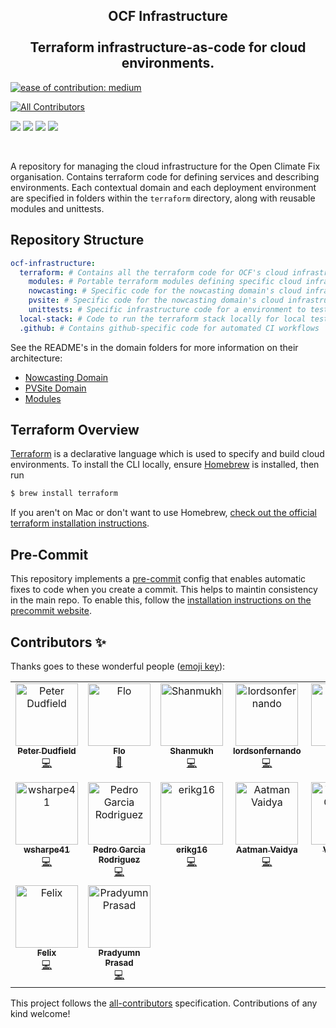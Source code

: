 <h2 align="center">
OCF Infrastructure
<br>
<br>
Terraform infrastructure-as-code for cloud environments.
</h2>

<p align="center">

[![ease of contribution: medium](https://img.shields.io/badge/ease%20of%20contribution:%20medium-f4900c)](https://github.com/openclimatefix/ocf-meta-repo?tab=readme-ov-file#how-easy-is-it-to-get-involved)
<!-- ALL-CONTRIBUTORS-BADGE:START - Do not remove or modify this section -->
[![All Contributors](https://img.shields.io/badge/all_contributors-16-orange.svg?style=flat-square)](#contributors-)
<!-- ALL-CONTRIBUTORS-BADGE:END -->

  <a href="https://app.terraform.io/app/openclimatefix/workspaces" alt="Terraform Cloud">
        <img src="https://img.shields.io/badge/console-terraform.io-blue?style=for-the-badge"/></a>
  <a href="https://github.com/openclimatefix/ocf-infrastructure/issues?q=is%3Aissue+is%3Aopen+sort%3Aupdated-desc" alt="Issues">
        <img src="https://img.shields.io/github/issues/openclimatefix/ocf-infrastructure?style=for-the-badge"/></a>
  <a href="https://github.com/openclimatefix/ocf-infrastructure/actions/workflows/terraform-validate.yaml" alt="Validate">
        <img src="https://img.shields.io/github/actions/workflow/status/openclimatefix/ocf-infrastructure/terraform-validate.yaml?label=validate&style=for-the-badge"/></a>
  <a href="https://github.com/openclimatefix/ocf-infrastructure/graphs/contributors" alt="Contributors">
        <img src="https://img.shields.io/github/contributors/openclimatefix/ocf-infrastructure?style=for-the-badge"/></a>
</p>

<br>

A repository for managing the cloud infrastructure for the Open Climate Fix organisation. Contains terraform code for
defining services and describing environments. Each contextual domain and each deployment environment are specified in
folders within the `terraform` directory, along with reusable modules and unittests.


## Repository Structure

```yaml
ocf-infrastructure:
  terraform: # Contains all the terraform code for OCF's cloud infrastructure
    modules: # Portable terraform modules defining specific cloud infrastructure blocks
    nowcasting: # Specific code for the nowcasting domain's cloud infrastructure
    pvsite: # Specific code for the nowcasting domain's cloud infrastruture
    unittests: # Specific infrastructure code for a environment to test the modules
  local-stack: # Code to run the terraform stack locally for local testing/development
  .github: # Contains github-specific code for automated CI workflows
```

See the README's in the domain folders for more information on their architecture:
- [Nowcasting Domain](terraform/nowcasting/README.md)
- [PVSite Domain](terraform/pvsite/README.md)
- [Modules](terraform/modules/README.md)


## Terraform Overview

[Terraform](https://learn.hashicorp.com/terraform) is a declarative language which is used to specify and build cloud environments. To install the CLI locally, ensure [Homebrew](https://brew.sh/) is installed, then run

```bash
$ brew install terraform
```

If you aren't on Mac or don't want to use Homebrew,
[check out the official terraform installation instructions](https://learn.hashicorp.com/tutorials/terraform/install-cli#install-terraform).

## Pre-Commit

This repository implements a [pre-commit](https://pre-commit.com/#install) config that enables automatic fixes to code when you create a commit. This helps to maintin consistency in the main repo. To enable this, follow the [installation instructions on the precommit website](https://pre-commit.com/#install).

## Contributors ✨

Thanks goes to these wonderful people ([emoji key](https://allcontributors.org/docs/en/emoji-key)):

<!-- ALL-CONTRIBUTORS-LIST:START - Do not remove or modify this section -->
<!-- prettier-ignore-start -->
<!-- markdownlint-disable -->
<table>
  <tbody>
    <tr>
      <td align="center" valign="top" width="14.28%"><a href="https://github.com/peterdudfield"><img src="https://avatars.githubusercontent.com/u/34686298?v=4?s=100" width="100px;" alt="Peter Dudfield"/><br /><sub><b>Peter Dudfield</b></sub></a><br /><a href="https://github.com/openclimatefix/ocf-infrastructure/commits?author=peterdudfield" title="Code">💻</a></td>
      <td align="center" valign="top" width="14.28%"><a href="https://github.com/flowirtz"><img src="https://avatars.githubusercontent.com/u/6052785?v=4?s=100" width="100px;" alt="Flo"/><br /><sub><b>Flo</b></sub></a><br /><a href="https://github.com/openclimatefix/ocf-infrastructure/pulls?q=is%3Apr+reviewed-by%3Aflowirtz" title="Reviewed Pull Requests">👀</a></td>
      <td align="center" valign="top" width="14.28%"><a href="https://github.com/vnshanmukh"><img src="https://avatars.githubusercontent.com/u/67438038?v=4?s=100" width="100px;" alt="Shanmukh"/><br /><sub><b>Shanmukh</b></sub></a><br /><a href="https://github.com/openclimatefix/ocf-infrastructure/commits?author=vnshanmukh" title="Code">💻</a></td>
      <td align="center" valign="top" width="14.28%"><a href="https://github.com/lordsonfernando"><img src="https://avatars.githubusercontent.com/u/68499565?v=4?s=100" width="100px;" alt="lordsonfernando"/><br /><sub><b>lordsonfernando</b></sub></a><br /><a href="https://github.com/openclimatefix/ocf-infrastructure/commits?author=lordsonfernando" title="Code">💻</a></td>
      <td align="center" valign="top" width="14.28%"><a href="https://github.com/gmlyth"><img src="https://avatars.githubusercontent.com/u/88547342?v=4?s=100" width="100px;" alt="gmlyth"/><br /><sub><b>gmlyth</b></sub></a><br /><a href="https://github.com/openclimatefix/ocf-infrastructure/commits?author=gmlyth" title="Code">💻</a></td>
      <td align="center" valign="top" width="14.28%"><a href="https://bio.link/klj"><img src="https://avatars.githubusercontent.com/u/2559382?v=4?s=100" width="100px;" alt="Keenan Johnson"/><br /><sub><b>Keenan Johnson</b></sub></a><br /><a href="https://github.com/openclimatefix/ocf-infrastructure/commits?author=keenanjohnson" title="Documentation">📖</a></td>
      <td align="center" valign="top" width="14.28%"><a href="https://github.com/devsjc"><img src="https://avatars.githubusercontent.com/u/47188100?v=4?s=100" width="100px;" alt="devsjc"/><br /><sub><b>devsjc</b></sub></a><br /><a href="https://github.com/openclimatefix/ocf-infrastructure/commits?author=devsjc" title="Code">💻</a> <a href="#design-devsjc" title="Design">🎨</a></td>
    </tr>
    <tr>
      <td align="center" valign="top" width="14.28%"><a href="https://github.com/wsharpe41"><img src="https://avatars.githubusercontent.com/u/122390836?v=4?s=100" width="100px;" alt="wsharpe41"/><br /><sub><b>wsharpe41</b></sub></a><br /><a href="https://github.com/openclimatefix/ocf-infrastructure/commits?author=wsharpe41" title="Code">💻</a></td>
      <td align="center" valign="top" width="14.28%"><a href="https://www.pgarcia.dev"><img src="https://avatars.githubusercontent.com/u/10740572?v=4?s=100" width="100px;" alt="Pedro Garcia Rodriguez"/><br /><sub><b>Pedro Garcia Rodriguez</b></sub></a><br /><a href="https://github.com/openclimatefix/ocf-infrastructure/commits?author=BreakingPitt" title="Code">💻</a></td>
      <td align="center" valign="top" width="14.28%"><a href="https://github.com/erikg16"><img src="https://avatars.githubusercontent.com/u/81220397?v=4?s=100" width="100px;" alt="erikg16"/><br /><sub><b>erikg16</b></sub></a><br /><a href="https://github.com/openclimatefix/ocf-infrastructure/commits?author=erikg16" title="Code">💻</a></td>
      <td align="center" valign="top" width="14.28%"><a href="https://aatmanvaidya.github.io/"><img src="https://avatars.githubusercontent.com/u/56875084?v=4?s=100" width="100px;" alt="Aatman Vaidya"/><br /><sub><b>Aatman Vaidya</b></sub></a><br /><a href="https://github.com/openclimatefix/ocf-infrastructure/commits?author=aatmanvaidya" title="Code">💻</a></td>
      <td align="center" valign="top" width="14.28%"><a href="https://github.com/ACSE-vg822"><img src="https://avatars.githubusercontent.com/u/82698606?v=4?s=100" width="100px;" alt="Vidushee Geetam"/><br /><sub><b>Vidushee Geetam</b></sub></a><br /><a href="#maintenance-ACSE-vg822" title="Maintenance">🚧</a></td>
      <td align="center" valign="top" width="14.28%"><a href="https://github.com/mahmoud-40"><img src="https://avatars.githubusercontent.com/u/116794637?v=4?s=100" width="100px;" alt="Mahmoud Abdulmawlaa"/><br /><sub><b>Mahmoud Abdulmawlaa</b></sub></a><br /><a href="https://github.com/openclimatefix/ocf-infrastructure/commits?author=mahmoud-40" title="Code">💻</a></td>
      <td align="center" valign="top" width="14.28%"><a href="https://github.com/reckt32"><img src="https://avatars.githubusercontent.com/u/114190094?v=4?s=100" width="100px;" alt="Divyansh Singh."/><br /><sub><b>Divyansh Singh.</b></sub></a><br /><a href="https://github.com/openclimatefix/ocf-infrastructure/commits?author=reckt32" title="Documentation">📖</a></td>
    </tr>
    <tr>
      <td align="center" valign="top" width="14.28%"><a href="https://github.com/felix-se-cat"><img src="https://avatars.githubusercontent.com/u/145403025?v=4?s=100" width="100px;" alt="Felix"/><br /><sub><b>Felix</b></sub></a><br /><a href="https://github.com/openclimatefix/ocf-infrastructure/commits?author=felix-se-cat" title="Code">💻</a></td>
      <td align="center" valign="top" width="14.28%"><a href="https://github.com/Pradyumn-cloud"><img src="https://avatars.githubusercontent.com/u/183612033?v=4?s=100" width="100px;" alt="Pradyumn Prasad"/><br /><sub><b>Pradyumn Prasad</b></sub></a><br /><a href="https://github.com/openclimatefix/ocf-infrastructure/commits?author=Pradyumn-cloud" title="Code">💻</a></td>
    </tr>
  </tbody>
</table>

<!-- markdownlint-restore -->
<!-- prettier-ignore-end -->

<!-- ALL-CONTRIBUTORS-LIST:END -->

This project follows the [all-contributors](https://github.com/all-contributors/all-contributors) specification. Contributions of any kind welcome!
